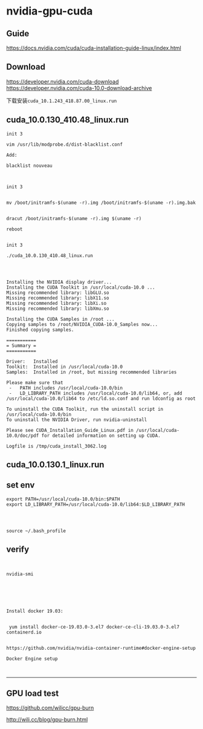 # nvidia-gpu-cuda     

##  Guide   
https://docs.nvidia.com/cuda/cuda-installation-guide-linux/index.html       


##  Download   
https://developer.nvidia.com/cuda-download    
https://developer.nvidia.com/cuda-10.0-download-archive     

下载安装```cuda_10.1.243_418.87.00_linux.run```


##  cuda_10.0.130_410.48_linux.run

```
init 3

vim /usr/lib/modprobe.d/dist-blacklist.conf

Add:

blacklist nouveau


```


```

init 3  


mv /boot/initramfs-$(uname -r).img /boot/initramfs-$(uname -r).img.bak


dracut /boot/initramfs-$(uname -r).img $(uname -r)

reboot


```


```
init 3 

./cuda_10.0.130_410.48_linux.run




```



```
Installing the NVIDIA display driver...
Installing the CUDA Toolkit in /usr/local/cuda-10.0 ...
Missing recommended library: libGLU.so
Missing recommended library: libX11.so
Missing recommended library: libXi.so
Missing recommended library: libXmu.so

Installing the CUDA Samples in /root ...
Copying samples to /root/NVIDIA_CUDA-10.0_Samples now...
Finished copying samples.

===========
= Summary =
===========

Driver:   Installed
Toolkit:  Installed in /usr/local/cuda-10.0
Samples:  Installed in /root, but missing recommended libraries

Please make sure that
 -   PATH includes /usr/local/cuda-10.0/bin
 -   LD_LIBRARY_PATH includes /usr/local/cuda-10.0/lib64, or, add /usr/local/cuda-10.0/lib64 to /etc/ld.so.conf and run ldconfig as root

To uninstall the CUDA Toolkit, run the uninstall script in /usr/local/cuda-10.0/bin
To uninstall the NVIDIA Driver, run nvidia-uninstall

Please see CUDA_Installation_Guide_Linux.pdf in /usr/local/cuda-10.0/doc/pdf for detailed information on setting up CUDA.

Logfile is /tmp/cuda_install_3062.log

```



##  cuda_10.0.130.1_linux.run


##  set env 

```
export PATH=/usr/local/cuda-10.0/bin:$PATH
export LD_LIBRARY_PATH=/usr/local/cuda-10.0/lib64:$LD_LIBRARY_PATH




source ~/.bash_profile

```
##  verify


```


nvidia-smi





```



```

Install docker 19.03:


 yum install docker-ce-19.03.0-3.el7 docker-ce-cli-19.03.0-3.el7 containerd.io
```

```

https://github.com/nvidia/nvidia-container-runtime#docker-engine-setup

Docker Engine setup



```



----

##  GPU load test        
https://github.com/wilicc/gpu-burn       

http://wili.cc/blog/gpu-burn.html    
